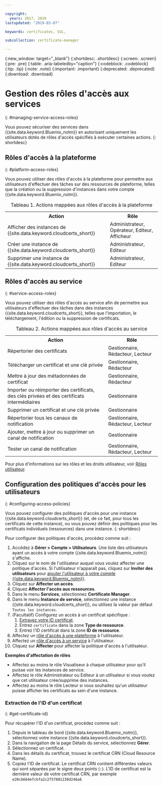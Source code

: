 ```yaml
---

copyright:
  years: 2017, 2019
lastupdated: "2019-03-07"

keywords: certificates, SSL, 

subcollection: certificate-manager

---
```


{:new_window: target="_blank"}
{:shortdesc: .shortdesc}
{:screen: .screen}
{:pre: .pre}
{:table: .aria-labeledby="caption"}
{:codeblock: .codeblock}
{:tip: .tip}
{:note: .note}
{:important: .important}
{:deprecated: .deprecated}
{:download: .download}

# Gestion des rôles d'accès aux services
{: #managing-service-access-roles}

Vous pouvez sécuriser des services dans {{site.data.keyword.Bluemix_notm}} en autorisant uniquement les utilisateurs dotés de rôles d'accès spécifiés à exécuter certaines actions.
{: shortdesc}

## Rôles d'accès à la plateforme
{: #platform-access-roles}

Vous pouvez utiliser des rôles d'accès à la plateforme pour permettre aux utilisateurs d'effectuer des tâches sur des ressources de plateforme, telles que la création ou la suppression d'instances dans votre compte {{site.data.keyword.Bluemix_notm}}.

<table>
<caption> Tableau 1. Actions mappées aux rôles d'accès à la plateforme</caption>
  <tr>
    <th> Action </th>
    <th> Rôle </th>
  </tr>
  <tr>
    <td>Afficher des instances de {{site.data.keyword.cloudcerts_short}}</td>
    <td> Administrateur, Opérateur, Editeur, Afficheur </td>
  </tr>
  <tr>
    <td>Créer une instance de {{site.data.keyword.cloudcerts_short}}</td>
    <td> Administrateur, Editeur </td>
  </tr>
  <tr>
    <td>Supprimer une instance de {{site.data.keyword.cloudcerts_short}}</td>
    <td> Administrateur, Editeur </td>
  </tr>
</table>

## Rôles d'accès au service
{: #service-access-roles}

Vous pouvez utiliser des rôles d'accès au service afin de permettre aux utilisateurs d'effectuer des tâches dans des instances {{site.data.keyword.cloudcerts_short}}, telles que l'importation, le téléchargement, l'édition ou la suppression de certificats.

<table>
<caption> Tableau 2. Actions mappées aux rôles d'accès au service</caption>
  <tr>
    <th> Action </th>
    <th> Rôle </th>
  </tr>
  <tr>
    <td>Répertorier des certificats</td>
    <td> Gestionnaire, Rédacteur, Lecteur </td>
  </tr>
  <tr>
    <td>Télécharger un certificat et une clé privée </td>
    <td> Gestionnaire, Rédacteur </td>
  </tr>
  <tr>
    <td>Mettre à jour des métadonnées de certificat</td>
    <td> Gestionnaire, Rédacteur </td>
  </tr>
  <tr>
    <td>Importer ou réimporter des certificats, des clés privées et des certificats intermédiaires </td>
    <td> Gestionnaire </td>
  </tr>
  <tr>
    <td>Supprimer un certificat et une clé privée </td>
    <td> Gestionnaire </td>
  </tr>
      <tr>
        <td>Répertorier tous les canaux de notification </td>
        <td> Gestionnaire, Rédacteur, Lecteur </td>
      </tr>
   <tr>
     <td>Ajouter, mettre à jour ou supprimer un canal de notification </td>
     <td> Gestionnaire </td>
   </tr>
     <tr>
       <td>Tester un canal de notification </td>
       <td> Gestionnaire, Rédacteur, Lecteur </td>
     </tr>
</table>

Pour plus d'informations sur les rôles et les droits utilisateur, voir [Rôles utilisateur](/docs/iam?topic=iam-userroles#userroles).

## Configuration des politiques d'accès pour les utilisateurs
{: #configuring-access-policies}

Vous pouvez configurer des politiques d'accès pour une instance {{site.data.keyword.cloudcerts_short}} (et, de ce fait, pour tous les certificats de cette instance), ou vous pouvez définir des politiques pour les certificats individuels (ressources) dans une instance.
{: shortdesc}

Pour configurer des politiques d'accès, procédez comme suit :

1. Accédez à **Gérer > Compte > Utilisateurs**. Une liste des utilisateurs ayant un accès à votre compte {{site.data.keyword.Bluemix_notm}} s'affiche.
2. Cliquez sur le nom de l'utilisateur auquel vous voulez affecter une politique d'accès. Si l'utilisateur n'apparaît pas, cliquez sur **Inviter des utilisateurs** pour [ajouter l'utilisateur à votre compte {{site.data.keyword.Bluemix_notm}}](/docs/iam?topic=iam-iamuserinv#iamuserinv).
3. Cliquez sur **Affecter un accès**.
4. Cliquez **Affecter l'accès aux ressources**.
5. Dans le menu **Services**, sélectionnez **Certificate Manager**.
6. Dans le menu **Instance de service**, sélectionnez une instance {{site.data.keyword.cloudcerts_short}}, ou utilisez la valeur par défaut `Toutes les instances`.
7. (Facultatif) Configurez un accès à un certificat spécifique :
    1. [Extrayez votre ID certificat](/docs/services/certificate-manager?topic=certificate-manager-managing-service-access-roles#get-certificate-id).
    2. Entrez `certificate` dans la zone **Type de ressource**.
    3. Entrez l'ID certificat dans la zone **ID de ressource**.
8. Affectez un [rôle d'accès à une plateforme](/docs/services/certificate-manager?topic=certificate-manager-managing-service-access-roles#platform-access-roles) à l'utilisateur.
9. Affectez un [rôle d'accès à un service](/docs/services/certificate-manager?topic=certificate-manager-managing-service-access-roles#service-access-roles) à l'utilisateur.
10. Cliquez sur **Affecter** pour affecter la politique d'accès à l'utilisateur.

**Exemples d'affectation de rôles**

* Affectez au moins le rôle Visualiseur à chaque utilisateur pour qu'il puisse voir les instances de service.
* Affectez le rôle Administrateur ou Editeur à un utilisateur si vous voulez que cet utilisateur crée/supprime des instances.
* Affectez au moins le rôle Lecteur si vous souhaitez qu'un utilisateur puisse afficher les certificats au sein d'une instance.

### Extraction de l'ID d'un certificat
{: #get-certificate-id}

Pour récupérer l'ID d'un certificat, procédez comme suit :

1. Depuis le tableau de bord {{site.data.keyword.Bluemix_notm}}, sélectionnez votre instance {{site.data.keyword.cloudcerts_short}}.
2. Dans la navigation de la page Détails du service, sélectionnez **Gérer**.
3. Sélectionnez un certificat.
4. Dans les détails du certificat, trouvez le certificat CRN (Cloud Resource Name).
5. Copiez l'ID de certificat. Le certificat CRN contient différentes valeurs qui sont séparées par le signe deux points (`:`). L'ID de certificat est la dernière valeur de votre certificat CRN, par exemple `e20cb664efcbfa2c2f57801230d246a6`
